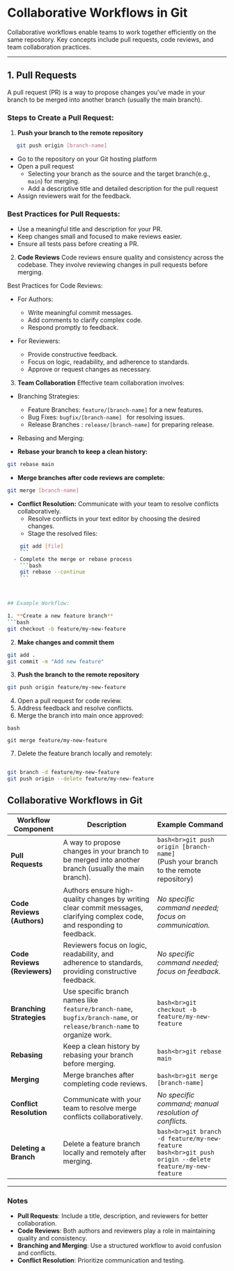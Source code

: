 # Collaborative Workflows in Git

Collaborative workflows enable teams to work together efficiently on the same repository. Key concepts include pull requests, code reviews, and team collaboration practices.

---

## **1. Pull Requests**
A pull request (PR) is a way to propose changes you've made in your branch to be merged into another branch (usually the main branch).

### **Steps to Create a Pull Request:**
1. **Push your branch to the remote repository**
```bash
   git push origin [branch-name]
```
- Go to the repository on your Git hosting platform
- Open a pull request 
  - Selecting your branch as the source and the target branch(e.g., ```main```) for merging.
  - Add a descriptive title and detailed description for the pull request
- Assign reviewers wait for the feedback.

### Best Practices for Pull Requests:
- Use a meaningful title and description for your PR.
- Keep changes small and focused to make reviews easier.
- Ensure all tests pass before creating a PR.

2. **Code Reviews**
Code reviews ensure quality and consistency across the codebase. They involve reviewing changes in pull requests before merging.

Best Practices for Code Reviews:
- For Authors:
  - Write meaningful commit messages.
  - Add comments to clarify complex code.
  - Respond promptly to feedback.

- For Reviewers:
  - Provide constructive feedback.
  - Focus on logic, readability, and adherence to standards.
  - Approve or request changes as necessary.

3. **Team Collaboration**
Effective team collaboration involves:

- Branching Strategies:
  - Feature Branches: ```feature/[branch-name]``` for a new features.
  - Bug Fixes: ```bugfix/[branch-name] ``` for resolving issues.
  - Release Branches : ```release/[branch-name]``` for preparing release.

- Rebasing and Merging:

- **Rebase your branch to keep a clean history:**
```bash
git rebase main
```

- **Merge branches after code reviews are complete:**
``` bash
git merge [branch-name]
``` 
- **Conflict Resolution:**
  Communicate with your team to resolve conflicts collaboratively.
  - Resolve conflicts in your text editor by choosing the desired changes.
  - Stage the resolved files:
```bash
    git add [file]
    ```
  - Complete the merge or rebase process
    ```bash
    git rebase --continue
    ```



## Example Workflow:

1. **Create a new feature branch**
```bash
git checkout -b feature/my-new-feature
```
2. **Make changes and commit them**
```bash
git add .
git commit -m "Add new feature"
```

3. **Push the branch to the remote repository**
```bash
git push origin feature/my-new-feature
```

4. Open a pull request for code review.
5. Address feedback and resolve conflicts.
6. Merge the branch into main once approved:
```
bash

git merge feature/my-new-feature
```

7. Delete the feature branch locally and remotely:
```bash

git branch -d feature/my-new-feature
git push origin --delete feature/my-new-feature
```

## Collaborative Workflows in Git

| **Workflow Component**    | **Description**                                                                                   | **Example Command**                                                                 |
|----------------------------|---------------------------------------------------------------------------------------------------|-------------------------------------------------------------------------------------|
| **Pull Requests**          | A way to propose changes in your branch to be merged into another branch (usually the main branch). | ```bash<br>git push origin [branch-name]```<br>(Push your branch to the remote repository) |
| **Code Reviews (Authors)** | Authors ensure high-quality changes by writing clear commit messages, clarifying complex code, and responding to feedback. | _No specific command needed; focus on communication._                              |
| **Code Reviews (Reviewers)** | Reviewers focus on logic, readability, and adherence to standards, providing constructive feedback. | _No specific command needed; focus on feedback._                                   |
| **Branching Strategies**   | Use specific branch names like `feature/branch-name`, `bugfix/branch-name`, or `release/branch-name` to organize work. | ```bash<br>git checkout -b feature/my-new-feature```                                |
| **Rebasing**               | Keep a clean history by rebasing your branch before merging.                                      | ```bash<br>git rebase main```                                                      |
| **Merging**                | Merge branches after completing code reviews.                                                    | ```bash<br>git merge [branch-name]```                                              |
| **Conflict Resolution**    | Communicate with your team to resolve merge conflicts collaboratively.                           | _No specific command; manual resolution of conflicts._                             |
| **Deleting a Branch**      | Delete a feature branch locally and remotely after merging.                                       | ```bash<br>git branch -d feature/my-new-feature```<br>```bash<br>git push origin --delete feature/my-new-feature``` |

---

### Notes
- **Pull Requests**: Include a title, description, and reviewers for better collaboration.
- **Code Reviews**: Both authors and reviewers play a role in maintaining quality and consistency.
- **Branching and Merging**: Use a structured workflow to avoid confusion and conflicts.
- **Conflict Resolution**: Prioritize communication and testing.


